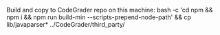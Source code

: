 
Build and copy to CodeGrader repo on this machine:
bash -c 'cd npm && npm i && npm run build-min --scripts-prepend-node-path' && cp lib/javaparser* ../CodeGrader/third_party/